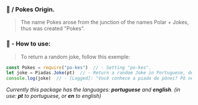 ### 🤡 / Pokes Origin.
> The name Pokes arose from the junction of the names Polar + Jokes, thus was created "Pokes".

### 🔎 - How to use:
> To return a random joke, follow this exemple:
```javascript
const Pokes = require("po-kes")  // - Setting "po-kes".
let joke = Piadas.Joke(pt)  // - Return a random Joke in Portuguese, default language is "pt (Português-Brasil)".
console.log(joke)  // - [Logged]: "Você conhece a piada do pônei? Pô nei eu..."
```
_Currently this package has the languages: **portuguese** and **english**. (in use: **pt** to portuguese, or **en** to english)_